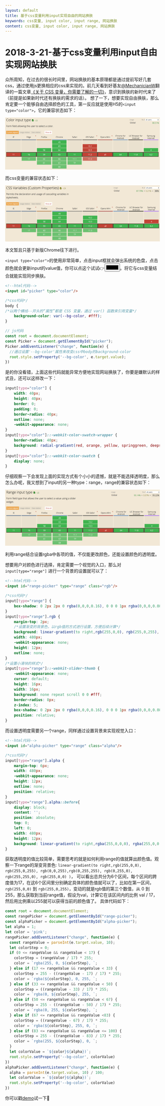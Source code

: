 ```yaml
---
layout: default
title: 基于css变量利用input实现自由的网站换肤
keywords: css变量, input color, input range, 网站换肤
content: css变量, input color, input range, 网站换肤
---
```



2018-3-21-基于css变量利用input自由实现网站换肤
===================
众所周知，在过去的很长时间里，网站换肤的基本原理都是通过提前写好几套css，通过使用js更换相应的css来实现的。前几天看到好基友[@MechanicianW](https://github.com/MechanicianW)翻译的一篇文章[《关于 CSS 变量，你需要了解的一切》](https://github.com/MechanicianW/gold-miner/blob/2c8ccaaf227a84122eb3e30664af857044a394e7/TODO/everything-you-need-to-know-about-css-variables.md)，意识到换肤的新时代来了（前提是如果新时代还有换肤的需求的话）。
想了一下，想要实现自由换肤，那么肯定要一个能够自由选择颜色的工具，第一反应就是使用H5的`<input type="color">`，它的兼容状态如下：

![color兼容](https://raw.githubusercontent.com/wznonstop/wznonstop.github.io/master/images/typecolor.png)

而css变量的兼容状态如下：

![css变量](https://raw.githubusercontent.com/wznonstop/wznonstop.github.io/master/images/cssvar.png)

本文暂且只基于新版Chrome往下进行。

`<input type="color">`的使用非常简单，点击input框就会弹出系统的色盘，点击颜色就会更新input的value值，你可以点这个试试👉<input type="color">。将它与css变量结合就能实现同步换肤。


```html
<!--html代码-->
<input id="picker" type="color"/>

```


```css
/*css代码*/
body {
/*以两个横线--开头的“属性”都是 CSS 变量，通过 var() 函数来引用变量*/
    background-color: var(--bg-color, #fff);
}

```


```javascript
// js代码
const root = document.documentElement;
const Picker = document.getElementById("picker");
Picker.addEventListener("change", function(e) {
  //通过设置'--bg-color'属性来改变css中body的background-color
  root.style.setProperty('--bg-color', e.target.value);
})

```


是的你没看错，上面这些代码就能异常方便地实现网站换肤了，你要是嫌默认的样式丑，还可以这样改一下：


```css
input[type="color"] {
    width: 40px;
    height: 40px;
    border: 0;
    padding: 0;
    border-radius: 40px;
    outline: none;
    -webkit-appearance: none;
}
input[type="color"]::-webkit-color-swatch-wrapper {
    border-radius: 40px;
    background: radial-gradient(red, orange, yellow, springgreen, deepskyblue, skyblue);
}
input[type="color"]::-webkit-color-swatch {
    display: none;
}

```

仔细观察一下会发现上面的实现方式有个小小的遗憾，就是不能选择透明度，那么怎么办呢，我又想到了input的另一种type：range，range的兼容状态如下：


![range兼容](https://raw.githubusercontent.com/wznonstop/wznonstop.github.io/master/images/range.png)

利用range结合设置rgba中各项的值，不仅能更改颜色，还能设置颜色的透明度。

想要用户对颜色进行选择，肯定需要一个视觉的入口，那么对 `input[type="range"]` 进行一个背景的设置就可以了：

```html
<!--html代码-->
<input id="range-picker" type="range" class="rgb"/>

```


```css
/*css代码*/
input[type="range"] {
    box-shadow: 0 2px 2px 0 rgba(0,0,0,0.16), 0 0 0 1px rgba(0,0,0,0.08);
}
input[type="range"].rgb {
    margin-top: 2px;
    /*设置渐变的背景色，以rgb值的方式进行设置，方便后续计算*/
    background: linear-gradient(to right,rgb(255,0,0), rgb(255,0,255), rgb(0,0,255),rgb(0,255,255), rgb(0,255,0), rgb(255,255,0), rgb(255,0,0) );
    width: 480px;
    -webkit-appearance: none;
    height: 12px;
    outline: none;
}
/*设置小滑块的样式*/
input[type="range"]::-webkit-slider-thumb {
    -webkit-appearance: none;
    cursor: default;
    height: 16px;
    width: 16px;
    background: none repeat scroll 0 0 #fff;
    border-radius: 8px;
    z-index: 5;
    box-shadow: 0 2px 2px 0 rgba(0,0,0,0.16), 0 0 0 1px rgba(0,0,0,0.08);
    position: relative;
}

```

而设置透明度需要另一个range，同样通过设置背景来实现视觉入口：

```html
<!--html代码-->
<input id="alpha-picker" type="range" class="alpha"/>

```


```css
/*css代码*/
input[type="range"].alpha {
    margin-top: 6px;
    width: 480px;
    -webkit-appearance: none;
    height: 12px;
    outline: none;
    position: relative;
}
input[type="range"].alpha::before{
    display: block;
    content: '';
    position: absolute;
    top: 0;
    left: 0;
    width: 480px;
    height: 12px;
    background: linear-gradient(to right,rgba(255,0,0,0), rgba(255,0,0,1) );
}

```

获取透明度的值比较简单，需要思考的就是如何利用range的值就算出颜色值。观察一下range的渐变背景色: `linear-gradient(to right,rgb(255,0,0), rgb(255,0,255), rgb(0,0,255),rgb(0,255,255), rgb(0,255,0), rgb(255,255,0), rgb(255,0,0) )`，
可以看出总共分为6个区间，每个区间的跨度值为17，在这6个区间里分别确定具体的颜色值就可以了，比如在第一区间，`rgb(255,0,0)` 到 `rgb(255,0,255)`，变动的就是rgb值的第三个数值，从 0 到255，那么获取到当前range值，假设为val，计算它在该区间内的比例 val / 17，然后用比例乘以255就可以获得当前的颜色值了。
具体代码如下：

```javascript
const root = document.documentElement;
const rangePicker = document.getElementById("range-picker");
const alphaPicker = document.getElementById("alpha-picker");
let alpha = 1;
let color = 'pink';
rangePicker.addEventListener("change", function(e) {
  const rangeValue = parseInt(e.target.value, 10);
  let colorStep = 0;
  if (0 <= rangeValue && rangeValue < 17) {
    colorStep = (rangeValue / 17) * 255;
    color = `rgba(255, 0, ${colorStep}, `;
  } else if (17 <= rangeValue && rangeValue < 33) {
    colorStep = 255 - ((rangeValue - 17) / 17) * 255;
    color = `rgba(${colorStep}, 0, 255, `;
  } else if (33 <= rangeValue && rangeValue < 50) {
    colorStep = ((rangeValue - 33) / 17) * 255;
    color = `rgba(0, ${colorStep}, 255, `;
  } else if (50 <= rangeValue && rangeValue < 67) {
    colorStep = 255 - ((rangeValue - 50) / 17) * 255;
    color = `rgba(0, 255, ${colorStep}, `;
  } else if (67 <= rangeValue && rangeValue <83) {
    colorStep = ((rangeValue - 67) / 17) * 255;
    color = `rgba(${colorStep}, 255, 0, `;
  } else if (83 <= rangeValue && rangeValue <= 100) {
    colorStep = 255 - ((rangeValue - 83) / 17) * 255;
    color = `rgba(255, ${colorStep}, 0, `;
  }
  let colorValue = `${color}${alpha})`;
  root.style.setProperty('--bg-color', colorValue)
})
alphaPicker.addEventListener("change", function(e) {
  alpha = parseInt(e.target.value, 10) / 100;
  let colorValue = `${color}${alpha})`;
  root.style.setProperty('--bg-color', colorValue)
})

```

你可以戳[demo](http://wznonstop.github.io/2018/03/22/css%E6%8D%A2%E8%82%A4demo.html)试一下🤣

